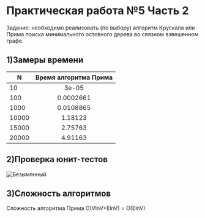# Практическая работа №5 Часть 2
Задание: необходимо реализовать (по выбору) алгоритм Крускала или Прима поиска минимального остовного дерева во связном взвешенном графе.

## 1)Замеры времени
| N | Время алгоритма Прима |
|----------------|:---------:|
| 10 | 3е-05| 
| 100 | 0.0002661 | 
| 1000 | 0.0108865 |
| 10000 | 1.18123|
| 15000 | 2.75763|
| 20000 | 4.91163|

## 2)Проверка юнит-тестов
![Безымянный](https://user-images.githubusercontent.com/119160923/204134361-d0570ce5-e87c-4d5e-8378-024b660be158.png)

## 3)Сложность алгоритмов
Сложность алгоритма Прима O(VlnV+ElnV) = O(ElnV)

